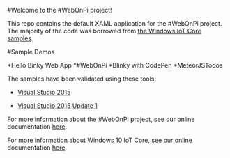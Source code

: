 #Welcome to the #WebOnPi project!

This repo contains the default XAML application for the #WebOnPi project. The majority of the code was borrowed from [the Windows IoT Core samples](https://github.com/ms-iot/samples/tree/develop/IoTCoreDefaultApp).

#Sample Demos

*Hello Binky Web App
*#WebOnPi
*Blinky with CodePen
*MeteorJSTodos

The samples have been validated using these tools:

* [Visual Studio 2015](http://go.microsoft.com/fwlink/?LinkID=534599)

* [Visual Studio 2015 Update 1](http://go.microsoft.com/fwlink/?LinkID=691134)

For more information about the #WebOnPi project, see our online documentation [here](http://aka.ms/webonpi).

For more information about Windows 10 IoT Core, see our online documentation [here](http://windowsondevices.com).



